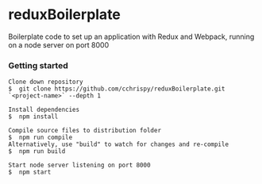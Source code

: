 # reduxBoilerplate
Boilerplate code to set up an application with Redux and Webpack, running on a node server on port 8000  

### Getting started  
```
Clone down repository  
$  git clone https://github.com/cchrispy/reduxBoilerplate.git `<project-name>` --depth 1

Install dependencies  
$  npm install  

Compile source files to distribution folder  
$  npm run compile  
Alternatively, use "build" to watch for changes and re-compile  
$  npm run build

Start node server listening on port 8000  
$  npm start  
```

